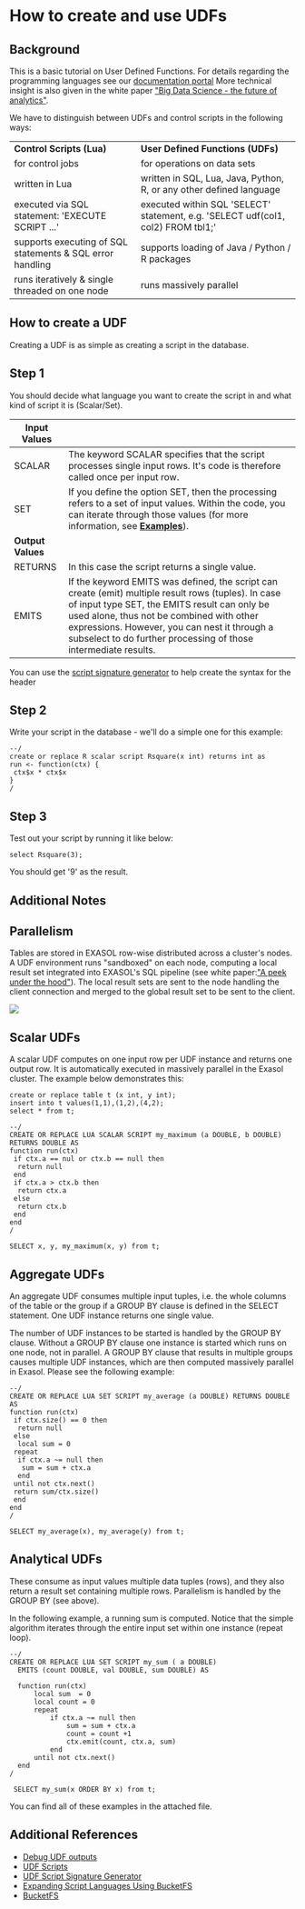 # How to create and use UDFs 
## Background

This is a basic tutorial on User Defined Functions. For details regarding the programming languages see our [documentation portal](https://docs.exasol.com) More technical insight is also given in the white paper ["Big Data Science - the future of analytics"](https://www.exasol.com/en/community/resources/resource/big-data-science-the-future-of-analytics/).

We have to distinguish between UDFs and control scripts in the following ways: 



|  |  |
| --- | --- |
| **Control Scripts (Lua)** | **User Defined Functions (UDFs)** |
| for control jobs | for operations on data sets |
| written in Lua | written in SQL, Lua, Java, Python, R, or any other defined language |
| executed via SQL statement: 'EXECUTE SCRIPT ...' | executed within SQL 'SELECT' statement, e.g. 'SELECT udf(col1, col2) FROM tbl1;' |
| supports executing of SQL statements & SQL error handling | supports loading of Java / Python / R packages |
| runs iteratively & single threaded on one node | runs massively parallel |

## How to create a UDF

Creating a UDF is as simple as creating a script in the database.

## Step 1

You should decide what language you want to create the script in and what kind of script it is (Scalar/Set). 

|**Input Values**   |   |
|---|---|
|SCALAR   |The keyword SCALAR specifies that the script processes single input rows. It's code is therefore called once per input row.   |
|SET   |If you define the option SET, then the processing refers to a set of input values. Within the code, you can iterate through those values (for more information, see [**Examples**](https://docs.exasol.com/database_concepts/udf_scripts/lua_examples.htm)).    |
| **Output Values**   |   |
|RETURNS    |In this case the script returns a single value.   |
|EMITS   |If the keyword EMITS was defined, the script can create (emit) multiple result rows (tuples). In case of input type SET, the EMITS result can only be used alone, thus not be combined with other expressions. However, you can nest it through a subselect to do further processing of those intermediate results.   |

You can use the [script signature generator](https://docs.exasol.com/database_concepts/udf_script_signature_generator.html) to help create the syntax for the header

## Step 2

Write your script in the database - we'll do a simple one for this example:


```markup
--/ 
create or replace R scalar script Rsquare(x int) returns int as  
run <- function(ctx) {     
 ctx$x * ctx$x 
} 
/
```
## Step 3

Test out your script by running it like below:


```markup
select Rsquare(3); 
```
You should get '9' as the result. 

## Additional Notes

## Parallelism

Tables are stored in EXASOL row-wise distributed across a cluster's nodes. A UDF environment runs "sandboxed" on each node, computing a local result set integrated into EXASOL's SQL pipeline (see white paper:["A peek under the hood"](https://www.exasol.com/en/community/resources/resource/a-peek-under-the-hood/)). The local result sets are sent to the node handling the client connection and merged to the global result set to be sent to the client.

![](images/udf_parallelism.png)

## Scalar UDFs

A scalar UDF computes on one input row per UDF instance and returns one output row. It is automatically executed in massively parallel in the Exasol cluster. The example below demonstrates this:


```markup
create or replace table t (x int, y int);  
insert into t values(1,1),(1,2),(4,2);  
select * from t; 

--/ 
CREATE OR REPLACE LUA SCALAR SCRIPT my_maximum (a DOUBLE, b DOUBLE) RETURNS DOUBLE AS  
function run(ctx)     
 if ctx.a == nul or ctx.b == null then         
  return null     
 end     
 if ctx.a > ctx.b then         
  return ctx.a     
 else         
  return ctx.b     
 end 
end 
/  

SELECT x, y, my_maximum(x, y) from t;
```
## Aggregate UDFs

An aggregate UDF consumes multiple input tuples, i.e. the whole columns of the table or the group if a GROUP BY clause is defined in the SELECT statement. One UDF instance returns one single value.

The number of UDF instances to be started is handled by the GROUP BY clause. Without a GROUP BY clause one instance is started which runs on one node, not in parallel. A GROUP BY clause that results in multiple groups causes multiple UDF instances, which are then computed massively parallel in Exasol. Please see the following example:


```markup
--/ 
CREATE OR REPLACE LUA SET SCRIPT my_average (a DOUBLE) RETURNS DOUBLE AS  
function run(ctx)     
 if ctx.size() == 0 then         
  return null     
 else         
  local sum = 0         
 repeat             
  if ctx.a ~= null then                 
   sum = sum + ctx.a             
  end         
 until not ctx.next()         
 return sum/ctx.size()     
 end 
end 
/  

SELECT my_average(x), my_average(y) from t;
```
## Analytical UDFs

These consume as input values multiple data tuples (rows), and they also return a result set containing multiple rows. Parallelism is handled by the GROUP BY (see above).

In the following example, a running sum is computed. Notice that the simple algorithm iterates through the entire input set within one instance (repeat loop).


```markup
--/
CREATE OR REPLACE LUA SET SCRIPT my_sum ( a DOUBLE) 
  EMITS (count DOUBLE, val DOUBLE, sum DOUBLE) AS
  
  function run(ctx)
      local sum  = 0
      local count = 0
      repeat
          if ctx.a ~= null then
              sum = sum + ctx.a
              count = count +1
              ctx.emit(count, ctx.a, sum)
          end
      until not ctx.next()
  end
/
 
 SELECT my_sum(x ORDER BY x) from t;
```
You can find all of these examples in the attached file. 

## Additional References

* [Debug UDF outputs](https://docs.exasol.com/database_concepts/udf_scripts/debug_udf_script_output.htm)
* [UDF Scripts](https://docs.exasol.com/database_concepts/udf_scripts.htm)
* [UDF Script Signature Generator](https://docs.exasol.com/database_concepts/udf_script_signature_generator.html)
* [Expanding Script Languages Using BucketFS](https://docs.exasol.com/database_concepts/udf_scripts/expand_script_using_bucketfs.htm)
* [BucketFS](https://docs.exasol.com/database_concepts/bucketfs/bucketfs.htm)
